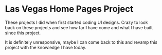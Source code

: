 # Las Vegas Home Pages Project

These projects I did when first started coding UI designs. Crazy to look back on these projects and see how far I have come and what I have built since this project.

It is definitely unresponsive, maybe I can come back to this and revamp this project with the knowledge I have today.

